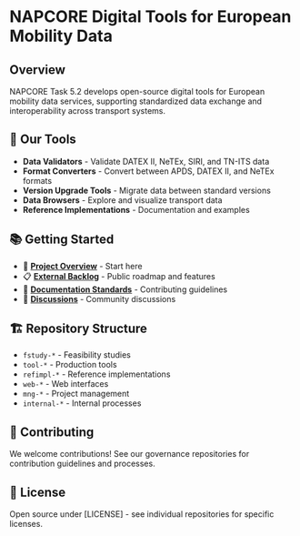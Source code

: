 # NAPCORE Digital Tools for European Mobility Data

## Overview
NAPCORE Task 5.2 develops open-source digital tools for European mobility data services, supporting standardized data exchange and interoperability across transport systems.

## 🔧 Our Tools
- **Data Validators** - Validate DATEX II, NeTEx, SIRI, and TN-ITS data
- **Format Converters** - Convert between APDS, DATEX II, and NeTEx formats  
- **Version Upgrade Tools** - Migrate data between standard versions
- **Data Browsers** - Explore and visualize transport data
- **Reference Implementations** - Documentation and examples

## 📚 Getting Started
- 🎯 **[Project Overview](napcore-overview)** - Start here
- 📋 **[External Backlog](mng-backlog)** - Public roadmap and features
- 📖 **[Documentation Standards](internal-knowledge_base)** - Contributing guidelines
- 💬 **[Discussions](mng-governance)** - Community discussions

## 🏗️ Repository Structure
- `fstudy-*` - Feasibility studies
- `tool-*` - Production tools  
- `refimpl-*` - Reference implementations
- `web-*` - Web interfaces
- `mng-*` - Project management
- `internal-*` - Internal processes

## 🤝 Contributing
We welcome contributions! See our governance repositories for contribution guidelines and processes.

## 📄 License
Open source under [LICENSE] - see individual repositories for specific licenses.

